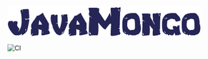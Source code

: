 ![JavaMongo](/JavaMongo.png)

![CI](https://github.com/dawood-dev/JavaMongo/workflows/CI/badge.svg?branch=javamongi-ci)
